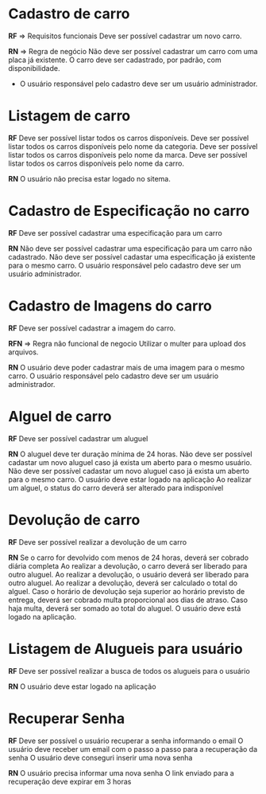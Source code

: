 # Cadastro de carro

**RF** => Requisitos funcionais
Deve ser possível cadastrar um novo carro.

**RN** => Regra de negócio
Não deve ser possível cadastrar um carro com uma placa já existente.
O carro deve ser cadastrado, por padrão, com disponibilidade.
* O usuário responsável pelo cadastro deve ser um usuário administrador.

# Listagem de carro

**RF**
Deve ser possível listar todos os carros disponíveis.
Deve ser possível listar todos os carros disponíveis pelo nome da categoria.
Deve ser possível listar todos os carros disponíveis pelo nome da marca.
Deve ser possível listar todos os carros disponíveis pelo nome da carro.

**RN**
O usuário não precisa estar logado no sitema.


# Cadastro de Especificação no carro

**RF**
Deve ser possível cadastrar uma especificação para um carro

**RN**
Não deve ser possível cadastrar uma especificação para um carro não cadastrado.
Não deve ser possível cadastar uma especificação já existente para o mesmo carro.
O usuário responsável pelo cadastro deve ser um usuário administrador.


# Cadastro de Imagens do carro

**RF**
Deve ser possível cadastrar a imagem do carro.

**RFN** => Regra não funcional de negocio
Utilizar o multer para upload dos arquivos.

**RN**
O usuário deve poder cadastrar mais de uma imagem para o mesmo carro.
O usuário responsável pelo cadastro deve ser um usuário administrador.


# Alguel de carro

**RF**
Deve ser possível cadastrar um aluguel

**RN**
O aluguel deve ter duração mínima de 24 horas.
Não deve ser possível cadastar um novo aluguel caso já exista um aberto para o mesmo usuário.
Não deve ser possível cadastar um novo aluguel caso já exista um aberto para o mesmo carro.
O usuário deve estar logado na aplicação
Ao realizar um alguel, o status do carro deverá ser alterado para indisponível


# Devolução de carro

**RF**
Deve ser possível realizar a devolução de um carro

**RN**
Se o carro for devolvido com menos de 24 horas, deverá ser cobrado diária completa
Ao realizar a devolução, o carro deverá ser liberado para outro aluguel.
Ao realizar a devolução, o usuário deverá ser liberado para outro aluguel.
Ao realizar a devolução, deverá ser calculado o total do alguel.
Caso o horário de devolução seja superior ao horário previsto de entrega, deverá ser cobrado multa proporcional aos dias de atraso.
Caso haja multa, deverá ser somado ao total do aluguel.
O usuário deve está logado na aplicação.


# Listagem de Alugueis para usuário

**RF**
Deve ser possível realizar a busca de todos os alugueis para o usuário

**RN**
O usuário deve estar logado na aplicação


# Recuperar Senha

**RF**
Deve ser possível o usuário recuperar a senha informando o email
O usuário deve receber um email com o passo a passo para a recuperação da senha
O usuário deve conseguri inserir uma nova senha

**RN**
O usuário precisa informar uma nova senha
O link enviado para a recuperação deve expirar em 3 horas